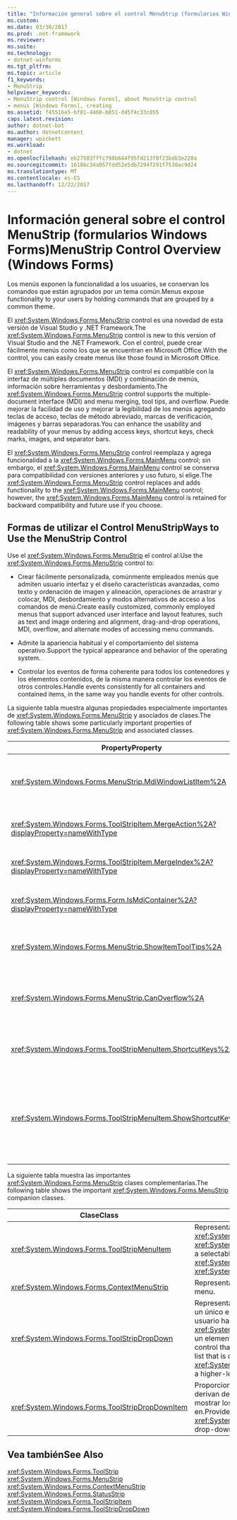 ```yaml
---
title: "Información general sobre el control MenuStrip (formularios Windows Forms)"
ms.custom: 
ms.date: 03/30/2017
ms.prod: .net-framework
ms.reviewer: 
ms.suite: 
ms.technology:
- dotnet-winforms
ms.tgt_pltfrm: 
ms.topic: article
f1_keywords:
- MenuStrip
helpviewer_keywords:
- MenuStrip control [Windows Forms], about MenuStrip control
- menus [Windows Forms], creating
ms.assetid: f45516e5-bf01-4468-b851-d45f4c33c055
caps.latest.revision: 
author: dotnet-bot
ms.author: dotnetcontent
manager: wpickett
ms.workload:
- dotnet
ms.openlocfilehash: eb27503fffc798b644f95fd213f8f23bdb3e228a
ms.sourcegitcommit: 16186c34a957fdd52e5db7294f291f7530ac9d24
ms.translationtype: MT
ms.contentlocale: es-ES
ms.lasthandoff: 12/22/2017
---
```

# <a name="menustrip-control-overview-windows-forms"></a><span data-ttu-id="2566a-102">Información general sobre el control MenuStrip (formularios Windows Forms)</span><span class="sxs-lookup"><span data-stu-id="2566a-102">MenuStrip Control Overview (Windows Forms)</span></span>
<span data-ttu-id="2566a-103">Los menús exponen la funcionalidad a los usuarios, se conservan los comandos que están agrupados por un tema común.</span><span class="sxs-lookup"><span data-stu-id="2566a-103">Menus expose functionality to your users by holding commands that are grouped by a common theme.</span></span>  
  
 <span data-ttu-id="2566a-104">El <xref:System.Windows.Forms.MenuStrip> control es una novedad de esta versión de Visual Studio y .NET Framework.</span><span class="sxs-lookup"><span data-stu-id="2566a-104">The <xref:System.Windows.Forms.MenuStrip> control is new to this version of Visual Studio and the .NET Framework.</span></span> <span data-ttu-id="2566a-105">Con el control, puede crear fácilmente menús como los que se encuentran en Microsoft Office.</span><span class="sxs-lookup"><span data-stu-id="2566a-105">With the control, you can easily create menus like those found in Microsoft Office.</span></span>  
  
 <span data-ttu-id="2566a-106">El <xref:System.Windows.Forms.MenuStrip> control es compatible con la interfaz de múltiples documentos (MDI) y combinación de menús, información sobre herramientas y desbordamiento.</span><span class="sxs-lookup"><span data-stu-id="2566a-106">The <xref:System.Windows.Forms.MenuStrip> control supports the multiple-document interface (MDI) and menu merging, tool tips, and overflow.</span></span> <span data-ttu-id="2566a-107">Puede mejorar la facilidad de uso y mejorar la legibilidad de los menús agregando teclas de acceso, teclas de método abreviado, marcas de verificación, imágenes y barras separadoras.</span><span class="sxs-lookup"><span data-stu-id="2566a-107">You can enhance the usability and readability of your menus by adding access keys, shortcut keys, check marks, images, and separator bars.</span></span>  
  
 <span data-ttu-id="2566a-108">El <xref:System.Windows.Forms.MenuStrip> control reemplaza y agrega funcionalidad a la <xref:System.Windows.Forms.MainMenu> control; sin embargo, el <xref:System.Windows.Forms.MainMenu> control se conserva para compatibilidad con versiones anteriores y uso futuro, si elige.</span><span class="sxs-lookup"><span data-stu-id="2566a-108">The <xref:System.Windows.Forms.MenuStrip> control replaces and adds functionality to the <xref:System.Windows.Forms.MainMenu> control; however, the <xref:System.Windows.Forms.MainMenu> control is retained for backward compatibility and future use if you choose.</span></span>  
  
## <a name="ways-to-use-the-menustrip-control"></a><span data-ttu-id="2566a-109">Formas de utilizar el Control MenuStrip</span><span class="sxs-lookup"><span data-stu-id="2566a-109">Ways to Use the MenuStrip Control</span></span>  
 <span data-ttu-id="2566a-110">Use el <xref:System.Windows.Forms.MenuStrip> el control al:</span><span class="sxs-lookup"><span data-stu-id="2566a-110">Use the <xref:System.Windows.Forms.MenuStrip> control to:</span></span>  
  
-   <span data-ttu-id="2566a-111">Crear fácilmente personalizada, comúnmente empleados menús que admiten usuario interfaz y el diseño características avanzadas, como texto y ordenación de imagen y alineación, operaciones de arrastrar y colocar, MDI, desbordamiento y modos alternativos de acceso a los comandos de menú.</span><span class="sxs-lookup"><span data-stu-id="2566a-111">Create easily customized, commonly employed menus that support advanced user interface and layout features, such as text and image ordering and alignment, drag-and-drop operations, MDI, overflow, and alternate modes of accessing menu commands.</span></span>  
  
-   <span data-ttu-id="2566a-112">Admite la apariencia habitual y el comportamiento del sistema operativo.</span><span class="sxs-lookup"><span data-stu-id="2566a-112">Support the typical appearance and behavior of the operating system.</span></span>  
  
-   <span data-ttu-id="2566a-113">Controlar los eventos de forma coherente para todos los contenedores y los elementos contenidos, de la misma manera controlar los eventos de otros controles.</span><span class="sxs-lookup"><span data-stu-id="2566a-113">Handle events consistently for all containers and contained items, in the same way you handle events for other controls.</span></span>  
  
 <span data-ttu-id="2566a-114">La siguiente tabla muestra algunas propiedades especialmente importantes de <xref:System.Windows.Forms.MenuStrip> y asociados de clases.</span><span class="sxs-lookup"><span data-stu-id="2566a-114">The following table shows some particularly important properties of <xref:System.Windows.Forms.MenuStrip> and associated classes.</span></span>  
  
|<span data-ttu-id="2566a-115">Property</span><span class="sxs-lookup"><span data-stu-id="2566a-115">Property</span></span>|<span data-ttu-id="2566a-116">Descripción</span><span class="sxs-lookup"><span data-stu-id="2566a-116">Description</span></span>|  
|--------------|-----------------|  
|<xref:System.Windows.Forms.MenuStrip.MdiWindowListItem%2A>|<span data-ttu-id="2566a-117">Obtiene o establece el <xref:System.Windows.Forms.ToolStripMenuItem> que se usa para mostrar una lista de formularios MDI secundarios.</span><span class="sxs-lookup"><span data-stu-id="2566a-117">Gets or sets the <xref:System.Windows.Forms.ToolStripMenuItem> that is used to display a list of MDI child forms.</span></span>|  
|<xref:System.Windows.Forms.ToolStripItem.MergeAction%2A?displayProperty=nameWithType>|<span data-ttu-id="2566a-118">Obtiene o establece cómo se combinan los menús secundarios con menús primarios en aplicaciones MDI.</span><span class="sxs-lookup"><span data-stu-id="2566a-118">Gets or sets how child menus are merged with parent menus in MDI applications.</span></span>|  
|<xref:System.Windows.Forms.ToolStripItem.MergeIndex%2A?displayProperty=nameWithType>|<span data-ttu-id="2566a-119">Obtiene o establece la posición de un elemento combinado dentro de un menú en aplicaciones MDI.</span><span class="sxs-lookup"><span data-stu-id="2566a-119">Gets or sets the position of a merged item within a menu in MDI applications.</span></span>|  
|<xref:System.Windows.Forms.Form.IsMdiContainer%2A?displayProperty=nameWithType>|<span data-ttu-id="2566a-120">Obtiene o establece un valor que indica si el formulario es un contenedor para formularios MDI secundarios.</span><span class="sxs-lookup"><span data-stu-id="2566a-120">Gets or sets a value indicating whether the form is a container for MDI child forms.</span></span>|  
|<xref:System.Windows.Forms.MenuStrip.ShowItemToolTips%2A>|<span data-ttu-id="2566a-121">Obtiene o establece un valor que indica si se muestra información sobre herramientas para el <xref:System.Windows.Forms.MenuStrip>.</span><span class="sxs-lookup"><span data-stu-id="2566a-121">Gets or sets a value indicating whether tool tips are shown for the <xref:System.Windows.Forms.MenuStrip>.</span></span>|  
|<xref:System.Windows.Forms.MenuStrip.CanOverflow%2A>|<span data-ttu-id="2566a-122">Obtiene o establece un valor que indica si <xref:System.Windows.Forms.MenuStrip> admite la funcionalidad del desbordamiento.</span><span class="sxs-lookup"><span data-stu-id="2566a-122">Gets or sets a value indicating whether the <xref:System.Windows.Forms.MenuStrip> supports overflow functionality.</span></span>|  
|<xref:System.Windows.Forms.ToolStripMenuItem.ShortcutKeys%2A>|<span data-ttu-id="2566a-123">Obtiene o establece las teclas de método abreviado asociadas a la <xref:System.Windows.Forms.ToolStripMenuItem>.</span><span class="sxs-lookup"><span data-stu-id="2566a-123">Gets or sets the shortcut keys associated with the <xref:System.Windows.Forms.ToolStripMenuItem>.</span></span>|  
|<xref:System.Windows.Forms.ToolStripMenuItem.ShowShortcutKeys%2A>|<span data-ttu-id="2566a-124">Obtiene o establece un valor que indica si el método abreviado de claves que están asociadas a la <xref:System.Windows.Forms.ToolStripMenuItem> se muestran junto a la <xref:System.Windows.Forms.ToolStripMenuItem>.</span><span class="sxs-lookup"><span data-stu-id="2566a-124">Gets or sets a value indicating whether the shortcut keys that are associated with the <xref:System.Windows.Forms.ToolStripMenuItem> are displayed next to the <xref:System.Windows.Forms.ToolStripMenuItem>.</span></span>|  
  
 <span data-ttu-id="2566a-125">La siguiente tabla muestra las importantes <xref:System.Windows.Forms.MenuStrip> clases complementarias.</span><span class="sxs-lookup"><span data-stu-id="2566a-125">The following table shows the important <xref:System.Windows.Forms.MenuStrip> companion classes.</span></span>  
  
|<span data-ttu-id="2566a-126">Clase</span><span class="sxs-lookup"><span data-stu-id="2566a-126">Class</span></span>|<span data-ttu-id="2566a-127">Descripción</span><span class="sxs-lookup"><span data-stu-id="2566a-127">Description</span></span>|  
|-----------|-----------------|  
|<xref:System.Windows.Forms.ToolStripMenuItem>|<span data-ttu-id="2566a-128">Representa una opción seleccionable mostrada en un <xref:System.Windows.Forms.MenuStrip> o <xref:System.Windows.Forms.ContextMenuStrip>.</span><span class="sxs-lookup"><span data-stu-id="2566a-128">Represents a selectable option displayed on a <xref:System.Windows.Forms.MenuStrip> or <xref:System.Windows.Forms.ContextMenuStrip>.</span></span>|  
|<xref:System.Windows.Forms.ContextMenuStrip>|<span data-ttu-id="2566a-129">Representa un menú contextual.</span><span class="sxs-lookup"><span data-stu-id="2566a-129">Represents a shortcut menu.</span></span>|  
|<xref:System.Windows.Forms.ToolStripDropDown>|<span data-ttu-id="2566a-130">Representa un control que permite al usuario seleccionar un único elemento de una lista que se muestra cuando el usuario hace clic en un <xref:System.Windows.Forms.ToolStripDropDownButton> o un elemento de menú de nivel superior.</span><span class="sxs-lookup"><span data-stu-id="2566a-130">Represents a control that allows the user to select a single item from a list that is displayed when the user clicks a <xref:System.Windows.Forms.ToolStripDropDownButton> or a higher-level menu item.</span></span>|  
|<xref:System.Windows.Forms.ToolStripDropDownItem>|<span data-ttu-id="2566a-131">Proporciona la funcionalidad básica para los controles derivan de <xref:System.Windows.Forms.ToolStripItem> que mostrar los elementos de lista desplegable al hacer clic en.</span><span class="sxs-lookup"><span data-stu-id="2566a-131">Provides basic functionality for controls derived from <xref:System.Windows.Forms.ToolStripItem> that display drop-down items when clicked.</span></span>|  
  
## <a name="see-also"></a><span data-ttu-id="2566a-132">Vea también</span><span class="sxs-lookup"><span data-stu-id="2566a-132">See Also</span></span>  
 <xref:System.Windows.Forms.ToolStrip>  
 <xref:System.Windows.Forms.MenuStrip>  
 <xref:System.Windows.Forms.ContextMenuStrip>  
 <xref:System.Windows.Forms.StatusStrip>  
 <xref:System.Windows.Forms.ToolStripItem>  
 <xref:System.Windows.Forms.ToolStripDropDown>
